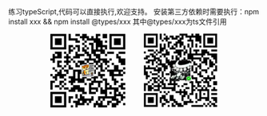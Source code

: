 练习typeScript,代码可以直接执行,欢迎支持。
安装第三方依赖时需要执行：npm install xxx && npm install @types/xxx 
其中@types/xxx为ts文件引用

<div  align="center">    
    <img src="https://github.com/beiyannanfei/mongo-array/blob/master/img/alipay.jpg" width = "150" height = "150" alt="beiyannanfei.apipay"/>
    <span>&nbsp;&nbsp;&nbsp;&nbsp;&nbsp;&nbsp;&nbsp;</span>
    <img src="https://github.com/beiyannanfei/mongo-array/blob/master/img/wechatPay.jpg" width = "150" height = "150" alt="beiyannanfei.wechat"/>
</div>
